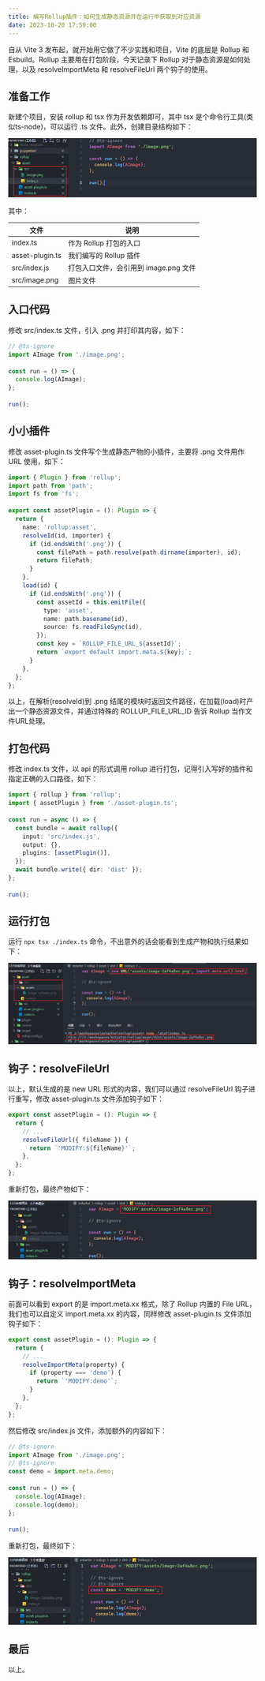 ```yaml
---
title: 编写Rollup插件：如何生成静态资源并在运行中获取到对应资源
date: 2023-10-20 17:59:00
---
```


自从 Vite 3 发布起，就开始用它做了不少实践和项目，Vite 的底层是 Rollup 和 Esbuild。Rollup 主要用在打包阶段，今天记录下 Rollup 对于静态资源是如何处理，以及 resolveImportMeta 和 resolveFileUrl 两个钩子的使用。

## 准备工作

新建个项目，安装 rollup 和 tsx 作为开发依赖即可，其中 tsx 是个命令行工具(类似ts-node)，可以运行 .ts 文件。此外，创建目录结构如下：

![](./image-dir.png)

其中：

| 文件 | 说明
| --   | --
| index.ts | 作为 Rollup 打包的入口
| asset-plugin.ts | 我们编写的 Rollup 插件
| src/index.js | 打包入口文件，会引用到 image.png 文件
| src/image.png | 图片文件

## 入口代码

修改 src/index.ts 文件，引入 .png 并打印其内容，如下：

```ts
// @ts-ignore
import AImage from './image.png';

const run = () => {
  console.log(AImage);
};

run();
```

## 小小插件

修改 asset-plugin.ts 文件写个生成静态产物的小插件，主要将 .png 文件用作 URL 使用，如下：

```ts
import { Plugin } from 'rollup';
import path from 'path';
import fs from 'fs';

export const assetPlugin = (): Plugin => {
  return {
    name: 'rollup:asset',
    resolveId(id, importer) {
      if (id.endsWith('.png')) {
        const filePath = path.resolve(path.dirname(importer), id);
        return filePath;
      }
    },
    load(id) {
      if (id.endsWith('.png')) {
        const assetId = this.emitFile({
          type: 'asset',
          name: path.basename(id),
          source: fs.readFileSync(id),
        });
        const key = `ROLLUP_FILE_URL_${assetId}`;
        return `export default import.meta.${key};`;
      }
    },
  };
};
```

以上，在解析(resolveId)到 .png 结尾的模块时返回文件路径，在加载(load)时产出一个静态资源文件，并通过特殊的 ROLLUP_FILE_URL_ID 告诉 Rollup 当作文件URL处理。

## 打包代码

修改 index.ts 文件，以 api 的形式调用 rollup 进行打包，记得引入写好的插件和指定正确的入口路径，如下：

```ts
import { rollup } from 'rollup';
import { assetPlugin } from './asset-plugin.ts';

const run = async () => {
  const bundle = await rollup({
    input: 'src/index.js',
    output: {},
    plugins: [assetPlugin()],
  });
  await bundle.write({ dir: 'dist' });
};

run();
```

## 运行打包

运行 `npx tsx ./index.ts` 命令，不出意外的话会能看到生成产物和执行结果如下：

![](./image-dist.png)

## 钩子：resolveFileUrl

以上，默认生成的是 new URL 形式的内容，我们可以通过 resolveFileUrl 钩子进行重写，修改 asset-plugin.ts 文件添加钩子如下：

```ts
export const assetPlugin = (): Plugin => {
  return {
    // ...
    resolveFileUrl({ fileName }) {
      return `'MODIFY:${fileName}'`;
    },
  };
};
```

重新打包，最终产物如下：

![](./image-file-url.png)

## 钩子：resolveImportMeta

前面可以看到 export 的是 import.meta.xx 格式，除了 Rollup 内置的 File URL，我们也可以自定义 import.meta.xx 的内容，同样修改 asset-plugin.ts 文件添加钩子如下：

```ts
export const assetPlugin = (): Plugin => {
  return {
    // ...
    resolveImportMeta(property) {
      if (property === 'demo') {
        return `'MODIFY:demo'`;
      }
    },
  };
};
```

然后修改 src/index.js 文件，添加额外的内容如下：

```js
// @ts-ignore
import AImage from './image.png';
// @ts-ignore
const demo = import.meta.demo;

const run = () => {
  console.log(AImage);
  console.log(demo);
};

run();
```

重新打包，最终如下：

![](./image-import-meta.png)

## 最后

以上。